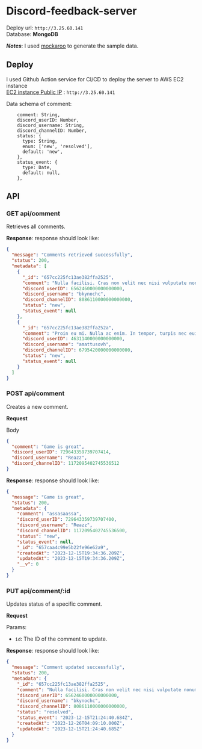 # Discord-feedback-server

Deploy url: `http://3.25.60.141`
</br>
Database: **MongoDB**
</br>

**_Notes_**: I used [mockaroo](https://www.mockaroo.com/) to generate the sample data.

## Deploy

I used Github Action service for CI/CD to deploy the server to AWS EC2 instance
</br>
[EC2 instance Public IP](http://3.25.60.141) : `http://3.25.60.141`

Data schema of comment:

```
    comment: String,
    discord_userID: Number,
    discord_username: String,
    discord_channelID: Number,
    status: {
      type: String,
      enum: ['new', 'resolved'],
      default: 'new',
    },
    status_event: {
      type: Date,
      default: null,
    },
```

## API

### GET api/comment

Retrieves all comments.

**Response**: response should look like:

```json
{
  "message": "Comments retrieved successfully",
  "status": 200,
  "metadata": [
    {
      "_id": "657cc225fc13ae382ffa2525",
      "comment": "Nulla facilisi. Cras non velit nec nisi vulputate nonummy. Maecenas tincidunt lacus at velit. Vivamus vel nulla eget eros elementum pellentesque. Quisque porta volutpat erat. Quisque erat eros, viverra eget, congue eget, semper rutrum, nulla. Nunc purus. Phasellus in felis. Donec semper sapien a libero. Nam dui.",
      "discord_userID": 6562460000000000000,
      "discord_username": "bkynochc",
      "discord_channelID": 8086110000000000000,
      "status": "new",
      "status_event": null
    },
    {
      "_id": "657cc225fc13ae382ffa252a",
      "comment": "Proin eu mi. Nulla ac enim. In tempor, turpis nec euismod scelerisque, quam turpis adipiscing lorem, vitae mattis nibh ligula nec sem. Duis aliquam convallis nunc. Proin at turpis a pede posuere nonummy. Integer non velit. Donec diam neque, vestibulum eget, vulputate ut, ultrices vel, augue.",
      "discord_userID": 4631140000000000000,
      "discord_username": "amattusovh",
      "discord_channelID": 6795420000000000000,
      "status": "new",
      "status_event": null
    }
  ]
}
```

### POST api/comment

Creates a new comment.

**Request**

Body

```json
{
  "comment": "Game is great",
  "discord_userID": 729643359739707414,
  "discord_username": "Reazz",
  "discord_channelID": 1172095402745536512
}
```

**Response**: response should look like:

```json
{
  "message": "Game is great",
  "status": 200,
  "metadata": {
    "comment": "assasaassa",
    "discord_userID": 729643359739707400,
    "discord_username": "Reazz",
    "discord_channelID": 1172095402745536500,
    "status": "new",
    "status_event": null,
    "_id": "657caa4c99e5b22fe96e62a9",
    "createdAt": "2023-12-15T19:34:36.209Z",
    "updatedAt": "2023-12-15T19:34:36.209Z",
    "__v": 0
  }
}
```

### PUT api/comment/:id

Updates status of a specific comment.

**Request**

Params:

- `id`: The ID of the comment to update.

**Response**: response should look like:

```json
{
  "message": "Comment updated successfully",
  "status": 200,
  "metadata": {
    "_id": "657cc225fc13ae382ffa2525",
    "comment": "Nulla facilisi. Cras non velit nec nisi vulputate nonummy. Maecenas tincidunt lacus at velit. Vivamus vel nulla eget eros elementum pellentesque. Quisque porta volutpat erat. Quisque erat eros, viverra eget, congue eget, semper rutrum, nulla. Nunc purus. Phasellus in felis. Donec semper sapien a libero. Nam dui.",
    "discord_userID": 6562460000000000000,
    "discord_username": "bkynochc",
    "discord_channelID": 8086110000000000000,
    "status": "resolved",
    "status_event": "2023-12-15T21:24:40.684Z",
    "createdAt": "2023-12-26T04:09:10.000Z",
    "updatedAt": "2023-12-15T21:24:40.685Z"
  }
}
```

